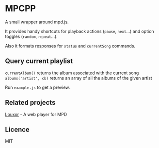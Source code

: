# MPCPP

A small wrapper around [mpd.js](https://github.com/andrewrk/mpd.js).

It provides handy shortcuts for playback actions (`pause`, `next`…) and option toggles (`random`, `repeat`…).

Also it formats responses for `status` and `currentSong` commands.

## Query current playlist

`currentAlbum()` returns the album associated with the current song
`albums('artist', cb)` returns an array of all the albums of the given artist

Run `example.js` to get a preview.

## Related projects

[Louxor](https://www.npmjs.com/package/louxor) - A web player for MPD

## Licence

MIT

